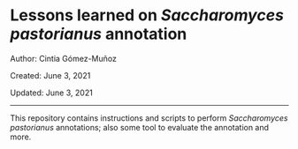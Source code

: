 # Lessons learned on _Saccharomyces pastorianus_ annotation

Author: Cintia Gómez-Muñoz

Created: June 3, 2021

Updated: June 3, 2021

---

This repository contains instructions and scripts to perform _Saccharomyces pastorianus_ annotations; also some tool to evaluate the annotation and more.
